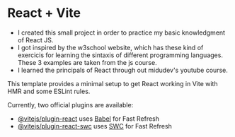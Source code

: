 # React + Vite

- I created this small project in order to practice my basic knowledgment of React JS. 
- I got inspired by the w3school website, which has these kind of exercicis for learning the sintaxis of different programming languages. These 3 examples are taken from the js course.
- I learned the principals of React through out midudev's youtube course.


This template provides a minimal setup to get React working in Vite with HMR and some ESLint rules.

Currently, two official plugins are available:

- [@vitejs/plugin-react](https://github.com/vitejs/vite-plugin-react/blob/main/packages/plugin-react/README.md) uses [Babel](https://babeljs.io/) for Fast Refresh
- [@vitejs/plugin-react-swc](https://github.com/vitejs/vite-plugin-react-swc) uses [SWC](https://swc.rs/) for Fast Refresh
